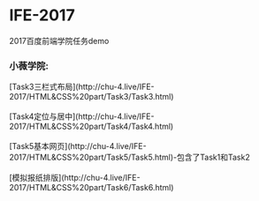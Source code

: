 # IFE-2017
2017百度前端学院任务demo


<h3>小薇学院:</h3>
[Task3三栏式布局](http://chu-4.live/IFE-2017/HTML&CSS%20part/Task3/Task3.html)<br><br>
[Task4定位与居中](http://chu-4.live/IFE-2017/HTML&CSS%20part/Task4/Task4.html)<br><br>
[Task5基本网页](http://chu-4.live/IFE-2017/HTML&CSS%20part/Task5/Task5.html)-包含了Task1和Task2<br><br>
[模拟报纸排版](http://chu-4.live/IFE-2017/HTML&CSS%20part/Task6/Task6.html)<br><br>

